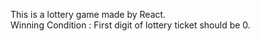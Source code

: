 This is a lottery game made by React. 
<br/>
Winning Condition : First digit of lottery ticket should be 0.
